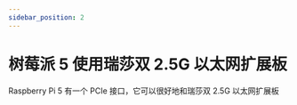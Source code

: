 ```yaml
---
sidebar_position: 2
---
```


# 树莓派 5 使用瑞莎双 2.5G 以太网扩展板

Raspberry Pi 5 有一个 PCIe 接口，它可以很好地和瑞莎双 2.5G 以太网扩展板
